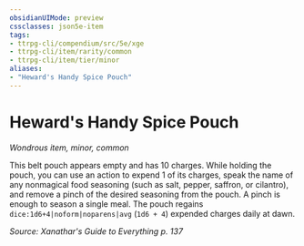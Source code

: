 ```yaml
---
obsidianUIMode: preview
cssclasses: json5e-item
tags:
- ttrpg-cli/compendium/src/5e/xge
- ttrpg-cli/item/rarity/common
- ttrpg-cli/item/tier/minor
aliases: 
- "Heward's Handy Spice Pouch"
---
```

# Heward's Handy Spice Pouch
*Wondrous item, minor, common*  



This belt pouch appears empty and has 10 charges. While holding the pouch, you can use an action to expend 1 of its charges, speak the name of any nonmagical food seasoning (such as salt, pepper, saffron, or cilantro), and remove a pinch of the desired seasoning from the pouch. A pinch is enough to season a single meal. The pouch regains `dice:1d6+4|noform|noparens|avg` (`1d6 + 4`) expended charges daily at dawn.

*Source: Xanathar's Guide to Everything p. 137*
